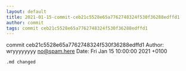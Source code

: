 ```yaml
---
layout: default
title: 2021-01-15-commit-ceb21c5528e65a7762748324f530f36288edffd1
author: commit
tags: commit ceb21c5528e65a7762748324f530f36288edffd1
---
```


commit ceb21c5528e65a7762748324f530f36288edffd1
Author: wryyyyyyyy <no@spam.here>
Date:   Fri Jan 15 10:00:00 2021 +0100

    .md changed
